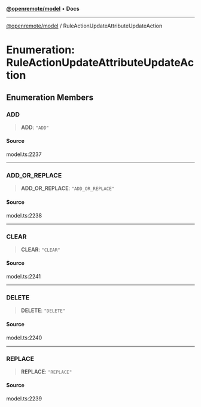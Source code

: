 [**@openremote/model**](../README.md) • **Docs**

***

[@openremote/model](../globals.md) / RuleActionUpdateAttributeUpdateAction

# Enumeration: RuleActionUpdateAttributeUpdateAction

## Enumeration Members

### ADD

> **ADD**: `"ADD"`

#### Source

model.ts:2237

***

### ADD\_OR\_REPLACE

> **ADD\_OR\_REPLACE**: `"ADD_OR_REPLACE"`

#### Source

model.ts:2238

***

### CLEAR

> **CLEAR**: `"CLEAR"`

#### Source

model.ts:2241

***

### DELETE

> **DELETE**: `"DELETE"`

#### Source

model.ts:2240

***

### REPLACE

> **REPLACE**: `"REPLACE"`

#### Source

model.ts:2239
